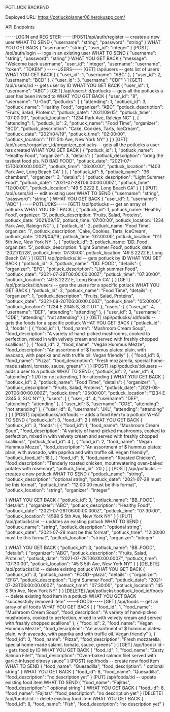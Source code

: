 POTLUCK BACKEND

Deployed URL: https://potluckplanner06.herokuapp.com/

API Endpoints

-----LOGIN and REGISTER-----
[POST]/api/auth/register -- creates a new user
WHAT TO SEND
{
  "username": "string",
  "password": "string"
}
WHAT YOU GET BACK
{
  "username": "string",
  "user_id": "integer"
}
[POST] /api/auth/login -- logs in an existing user
WHAT TO SEND
{
  "username": "string",
  "password": "string"
}
WHAT YOU GET BACK
{
  "message": "Welcome back username",
  "user_id": "integer",
  "username": "username",
  "token": "TOKEN"
}
-----USERS-----
[GET] /api/users -- gets list of users
WHAT YOU GET BACK
[
  {
    "user_id": 1,
    "username": "ABC"
  },
  {
    "user_id": 2,
    "username": "BCD"
  },
  {
    "user_id": 3,
    "username": "CDF"
  }
]
[GET] /api/users/:id -- gets user by ID
WHAT YOU GET BACK
{
  "user_id": 1,
  "username": "ABC"
}
[GET] /api/users/:id/potlucks -- gets all the potlucks a user has been invited to
WHAT YOU GET BACK
{
  "user_id": "8",
  "username": "U-God",
  "potlucks": [
    {
      "attending": 1,
      "potluck_id": 3,
      "potluck_name": "Healthy Food",
      "organizer": "ABC",
      "potluck_description": "Fruits, Salad, Proteins",
      "potluck_date": "2021/09/15",
      "potluck_time": "07:00:00",
      "potluck_location": "1234 Park Ave, Raleign NC"
    },
    {
      "attending": 1,
      "potluck_id": 2,
      "potluck_name": "Food Time",
      "organizer": "BCD",
      "potluck_description": "Cake, Cookies, Tarts, IceCream",
      "potluck_date": "2021/04/19",
      "potluck_time": "02:00:00",
      "potluck_location": "1111 5th Ave, New York NY"
    }
  ]
}
[GET] /api/users/:organizer_id/organizer_potlucks -- gets all the potlucks a user has created
WHAT YOU GET BACK
[
    {
        "potluck_id": 1,
        "potluck_name": "Healthy Food",
        "organizer": 3,
        "details": {
            "potluck_description": "bring the tastiest food pls.  NO BAD FOOD",
            "potluck_date": "2021-07-15T06:00:00.000Z",
            "potluck_time": "06:00:00",
            "potluck_location": "1403 Park Ave, Long Beach CA"
        }
    },
    {
        "potluck_id": 5,
        "potluck_name": "36 chambers",
        "organizer": 3,
        "details": {
            "potluck_description": "Light Summer Food",
            "potluck_date": "2021-07-28T06:00:00.000Z",
            "potluck_time": "12:00:00",
            "potluck_location": "49 S 2222 E, Long Beach CA"
        }
    }
]
[PUT] /api/users/:id -- edit existing user
WHAT TO SEND
{
    "username": "string",
    "password": "string"
}
WHAT YOU GET BACK
{
    "user_id": 1,
    "username": "ABC"
}
-----POTLUCKS-----
[GET] /api/potlucks -- get an array of potlucks
WHAT YOU GET BACK
[
    {
          "potluck_id": 1,
          potluck_name: 'Healthy Food',
          organizer: '3',
          potluck_description: 'Fruits, Salad, Proteins',
          potluck_date: '2021/09/15',
          potluck_time: '07:00:00',
          potluck_location: '1234 Park Ave, Raleign NC'
    },
    {
          "potluck_id": 2,
          potluck_name: 'Food Time',
          organizer: '1',
          potluck_description: 'Cake, Cookies, Tarts, IceCream',
          potluck_date: '2021/04/19',
          potluck_time: '02:00:00',
          potluck_location: '1111 5th Ave, New York NY'
    },
    {
          "potluck_id": 3,
          potluck_name: 'DD..Food',
          organizer: '5',
          potluck_description: 'Light Summer Food',
          potluck_date: '2021/12/28',
          potluck_time: '07:30:00',
          potluck_location: '49 S 2222 E, Long Beach CA'
    }
]
[GET] /api/potlucks/:id -- gets potluck by ID
WHAT YOU GET BACK
{
    "potluck_id": 3,
    "potluck_name": "DD..FOOD",
    "details": {
        "organizer": "EFG",
        "potluck_description": "Ligh summer Food",
        "potluck_date": "2021-07-28T06:00:00.000Z",
        "potluck_time": "07:30:00",
        "potluck_location": "49 S 2222 E, Long Beach CA"
    }
}
[GET] /api/potlucks/:id/users -- gets the users for a specific potluck
WHAT YOU GET BACK
{
    "potluck_id": 2,
    "potluck_name": "Food Time",
    "details": {
        "organizer": 1,
        "potluck_description": "Fruits, Salad, Proteins",
        "potluck_date": "2021-08-20T06:00:00.000Z",
        "potluck_time": "05:00:00",
        "potluck_location": "1234 E 2345 S, SLC UT"
    },
    "users": [
        {
            "user_id": 4,
            "username": "DEF",
            "attending": "attending"
        },
        {
            "user_id": 3,
            "username": "CDE",
            "attending": "not attending"
        }
    ]
}
[GET] /api/potlucks/:id/foods -- gets the foods for a specific potluck
WHAT YOU GET BACK
{
    "potluck_id": 3,
    "foods": [
        {
            "food_id": 1,
            "food_name": "Mushroom Cream Soup",
            "food_description": "A variety of hand-picked mushrooms, cooked to perfection, mixed in with velvety cream and served with freshly chopped scallions"
        },
        {
            "food_id": 2,
            "food_name": "Vegan Hummus Mezze",
            "food_description": "An assortment of $ hummus plates: plain, with avacado, with paprika and with truffle oil. Vegan friendly"
        },
        {
            "food_id": 6,
            "food_name": "Pizza",
            "food_description": "Fresh mozzarella, special home-made salami, tomato, sauce, greens"
        }
    ]
}
[POST] /api/potlucks/:id/users -- adds a user to a potluck
WHAT TO SEND
{
   "potluck_id": 2,
   "user_id": 8,
   "attending": 1 //0 for not attending, 1 for attending
}
WHAT YOU GET BACK
{
    "potluck_id": 2,
    "potluck_name": "Food Time",
    "details": {
        "organizer": 1,
        "potluck_description": "Fruits, Salad, Proteins",
        "potluck_date": "2021-08-20T06:00:00.000Z",
        "potluck_time": "05:00:00",
        "potluck_location": "1234 E 2345 S, SLC NY"
    },
    "users": [
        {
            "user_id": 4,
            "username": "DEF",
            "attending": "attending"
        },
        {
            "user_id": 3,
            "username": "CDE",
            "attending": "not attending"
        },
        {
            "user_id": 8,
            "username": "JKL",
            "attending": "attending"
        }
    ]
}
[POST] /api/potlucks/:id/foods -- adds a food item to a potluck
WHAT TO SEND
{
    "potluck_id": 3,
    "food_id": 2
}
WHAT YOU GET BACK
{
    "potluck_id": 3,
    "foods": [
        {
            "food_id": 1,
            "food_name": "Mushroom Cream Soup",
            "food_description": "A variety of hand-picked mushrooms, cooked to perfection, mixed in with velvety cream and served with freshly chopped scallions",
            "potluck_food_id": 4
        },
        {
            "food_id": 2,
            "food_name": "Vegan Hummus Mezze",
            "food_description": "An assortment of $ hummus plates: plain, with avacado, with paprika and with truffle oil. Vegan friendly",
            "potluck_food_id": 18
        },
        {
            "food_id": 5,
            "food_name": "Roasted Chicken",
            "food_description": "Tenderly roasted chicken, mouthwatering oven-baked potates with rosemary",
            "potluck_food_id": 20
        }
    ]
}
[POST] /api/potlucks -- creates a new potluck
WHAT TO SEND
{
    "potluck_name": "string",
    "potluck_description": "optional string",
    "potluck_date": "2021-07-28  must be this format",
    "potluck_time": "12:00:00 must be this format",
    "potluck_location": "string",
    "organizer": "integer"

}
WHAT YOU GET BACK
{
    "potluck_id": 3,
    "potluck_name": "BB..FOOD",
    "details": {
        "organizer": "ABC",
        "potluck_description": "Healthy Food",
        "potluck_date": "2021-07-28T06:00:00.000Z",
        "potluck_time": "07:30:00",
        "potluck_location": "4598 S 5th Ave, New York NY"
    }
}
[PUT] /api/potlucks/:id -- updates an existing potluck
WHAT TO SEND
{
    "potluck_name": "string",
    "potluck_description": "optional string",
    "potluck_date": "2021-07-28  must be this format",
    "potluck_time": "12:00:00 must be this format",
    "potluck_location": "string",
    "organizer": "integer"

}
WHAT YOU GET BACK
{
    "potluck_id": 3,
    "potluck_name": "BB..FOOD",
    "details": {
        "organizer": "ABC",
        "potluck_description": "Fruits, Salad, Proteins",
        "potluck_date": "2021-07-28T06:00:00.000Z",
        "potluck_time": "07:30:00",
        "potluck_location": "45 S 5th Ave, New York NY"
    }
}
[DELETE] /api/potlucks/:id -- delete existing potluck
WHAT YOU GET BACK
{
    "potluck_id": 3,
    "potluck_name": "FOOD--plaza",
    "details": {
        "organizer": "EFG",
        "potluck_description": "Light Summer Food",
        "potluck_date": "2021-07-28T06:00:00.000Z",
        "potluck_time": "07:30:00",
        "potluck_location": "45 S 5th Ave, New York NY"
    }
}
[DELETE] /api/potlucks/:potluck_food_id/foods -- delete existing food item in a potluck
WHAT YOU GET BACK
"successfully removed item"
-----FOODS-----
[GET] /api/foods -- get an array of all foods
WHAT YOU GET BACK
[
    {
        "food_id": 1,
        "food_name": "Mushroom Cream Soup",
        "food_description": "A variety of hand-picked mushrooms, cooked to perfection, mixed in with velvety cream and served with freshly chopped scallions"
    },
    {
        "food_id": 2,
        "food_name": "Vegan Hummus Mezze",
        "food_description": "An assortment of $ hummus plates: plain, with avacado, with paprika and with truffle oil. Vegan friendly"
    },
    {
        "food_id": 3,
        "food_name": "Pizza",
        "food_description": "Fresh mozzarella, special home-made salami, tomato, sauce, greens"
    }
]
[GET] /api/foods/:id -- gets food by ID
WHAT YOU GET BACK
{
    "food_id": 1,
    "food_name": "Zesty Salmon Filet",
    "food_description": "Oven-baked salmon filet served with garlic-infused citrusy sauce"
}
[POST] /api/foods -- create new food item
WHAT TO SEND
{
    "food_name": "Quesadilla",
    "food_description": " optional string"
}
WHAT YOU GET BACK
{
    "food_id": 8,
    "food_name": "Quesadilla",
    "food_description": "no description yet"
}
[PUT] /api/foods/:id -- update existing food item
WHAT TO SEND
{
    "food_name": "Fajitas",
    "food_description": " optional string"
}
WHAT YOU GET BACK
{
    "food_id": 8,
    "food_name": "Fajitas",
    "food_description": "no description yet"
}
[DELETE] /api/foods/:id -- delete existing food item
WHAT YOU GET BACK
{
    "food_id": 8,
    "food_name": "Fish",
    "food_description": "no description yet"
}

